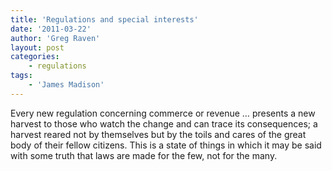 ```yaml
---
title: 'Regulations and special interests'
date: '2011-03-22'
author: 'Greg Raven'
layout: post
categories:
    - regulations
tags:
    - 'James Madison'
---
```


Every new regulation concerning commerce or revenue … presents a new harvest to those who watch the change and can trace its consequences; a harvest reared not by themselves but by the toils and cares of the great body of their fellow citizens. This is a state of things in which it may be said with some truth that laws are made for the few, not for the many.